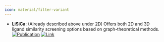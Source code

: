 ```yaml
---
icon: material/filter-variant
---
```


- **LiSiCa**: (Already described above under 2D) Offers both 2D and 3D ligand similarity screening options based on graph-theoretical methods.  
	[![Publication](https://img.shields.io/badge/Publication-Citations:73-blue?style=for-the-badge&logo=bookstack)](https://doi.org/10.1021/acs.jcim.5b00136) [![Link](https://img.shields.io/badge/Link-online-brightgreen?style=for-the-badge&logo=cachet&logoColor=65FF8F)](http://insilab.org/lisica/) 

